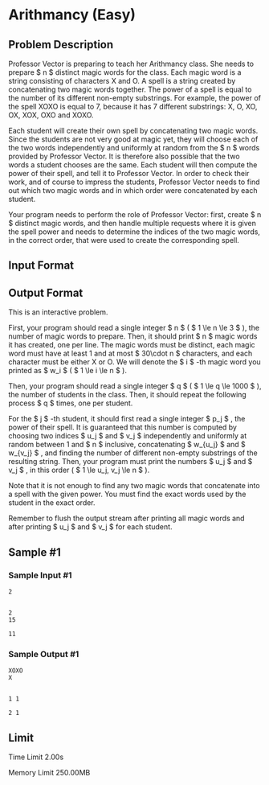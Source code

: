 # Arithmancy (Easy)

## Problem Description

Professor Vector is preparing to teach her Arithmancy class. She needs to prepare $ n $ distinct magic words for the class. Each magic word is a string consisting of characters X and O. A spell is a string created by concatenating two magic words together. The power of a spell is equal to the number of its different non-empty substrings. For example, the power of the spell XOXO is equal to 7, because it has 7 different substrings: X, O, XO, OX, XOX, OXO and XOXO.

Each student will create their own spell by concatenating two magic words. Since the students are not very good at magic yet, they will choose each of the two words independently and uniformly at random from the $ n $ words provided by Professor Vector. It is therefore also possible that the two words a student chooses are the same. Each student will then compute the power of their spell, and tell it to Professor Vector. In order to check their work, and of course to impress the students, Professor Vector needs to find out which two magic words and in which order were concatenated by each student.

Your program needs to perform the role of Professor Vector: first, create $ n $ distinct magic words, and then handle multiple requests where it is given the spell power and needs to determine the indices of the two magic words, in the correct order, that were used to create the corresponding spell.

## Input Format

## Output Format

This is an interactive problem.

First, your program should read a single integer $ n $ ( $ 1 \le n \le 3 $ ), the number of magic words to prepare. Then, it should print $ n $ magic words it has created, one per line. The magic words must be distinct, each magic word must have at least 1 and at most $ 30\cdot n $ characters, and each character must be either X or O. We will denote the $ i $ -th magic word you printed as $ w_i $ ( $ 1 \le i \le n $ ).

Then, your program should read a single integer $ q $ ( $ 1 \le q \le 1000 $ ), the number of students in the class. Then, it should repeat the following process $ q $ times, one per student.

For the $ j $ -th student, it should first read a single integer $ p_j $ , the power of their spell. It is guaranteed that this number is computed by choosing two indices $ u_j $ and $ v_j $ independently and uniformly at random between 1 and $ n $ inclusive, concatenating $ w_{u_j} $ and $ w_{v_j} $ , and finding the number of different non-empty substrings of the resulting string. Then, your program must print the numbers $ u_j $ and $ v_j $ , in this order ( $ 1 \le u_j, v_j \le n $ ).

Note that it is not enough to find any two magic words that concatenate into a spell with the given power. You must find the exact words used by the student in the exact order.

Remember to flush the output stream after printing all magic words and after printing $ u_j $ and $ v_j $ for each student.

## Sample #1

### Sample Input #1

```
2


2
15

11
```

### Sample Output #1

```
XOXO
X


1 1

2 1
```

## Limit



Time Limit
2.00s

Memory Limit
250.00MB